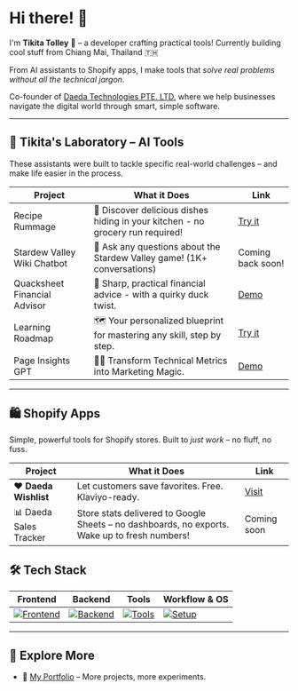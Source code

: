 # Hi there! 👋  
I'm **Tikita Tolley** 🤖 – a developer crafting practical tools!
Currently building cool stuff from Chiang Mai, Thailand 🇹🇭  

From AI assistants to Shopify apps, I make tools that *solve real problems without all the technical jargon*.  

Co-founder of [Daeda Technologies PTE. LTD.](https://daeda.tech) where we help businesses navigate the digital world through smart, simple software.

---

## 🧪 Tikita's Laboratory – AI Tools

These assistants were built to tackle specific real-world challenges – and make life easier in the process.

| Project | What it Does | Link |
|---------|-------------|------|
| Recipe Rummage | 🍳 Discover delicious dishes hiding in your kitchen - no grocery run required! | [Try it](https://chatgpt.com/g/g-67e10ac985588191b3f0c427e5b57919-recipe-rummage) |
| Stardew Valley Wiki Chatbot | 🌱 Ask any questions about the Stardew Valley game! (1K+ conversations) | Coming back soon! |
| Quacksheet Financial Advisor | 🦆 Sharp, practical financial advice - with a quirky duck twist. | [Demo](https://www.linkedin.com/posts/tikita-tolley-3bbb39233_customgpt-aitools-gpt-activity-7312413428285919232-gTvO?utm_source=share&utm_medium=member_desktop&rcm=ACoAADpd5f8BgULeY2TQ0j-sNEyL7q-gFOtAusQ) |
| Learning Roadmap | 🗺️ Your personalized blueprint for mastering any skill, step by step. | [Try it](https://chatgpt.com/g/g-67eb6e1d37fc81918dd5f21530a297c3-learning-roadmap) |
| Page Insights GPT | 🧙‍♀️ Transform Technical Metrics into Marketing Magic. | [Demo](https://www.linkedin.com/posts/tikita-tolley-3bbb39233_marketingtools-siteperformance-customgpt-activity-7315316107450474496-RSkH?utm_source=share&utm_medium=member_desktop&rcm=ACoAADpd5f8BgULeY2TQ0j-sNEyL7q-gFOtAusQ) |

---

## 🛍 Shopify Apps

Simple, powerful tools for Shopify stores. Built to *just work* – no fluff, no fuss.

| Project                             | What it Does                                                                                   | Link         |
|-------------------------------------|------------------------------------------------------------------------------------------------|--------------|
| ❤️ **Daeda Wishlist**   | Let customers save favorites. Free. Klaviyo-ready.                                               | [Visit](https://apps.shopify.com/daeda-wishlist) |
| 📊 Daeda Sales Tracker              | Store stats delivered to Google Sheets – no dashboards, no exports. Wake up to fresh numbers!  | Coming soon  |


## 🛠 Tech Stack

| **Frontend**                 | **Backend**                   | **Tools**                      | **Workflow & OS**     |
|------------------------------|-------------------------------|--------------------------------|------------------------|
|[![Frontend](https://skillicons.dev/icons?i=react,tailwindcss,astro)](https://skillicons.dev)|[![Backend](https://skillicons.dev/icons?i=nodejs,typescript,bun,py)](https://skillicons.dev)|[![Tools](https://skillicons.dev/icons?i=supabase,docker,kubernetes,figma,obsidian,remix,regex)](https://skillicons.dev)|[![Setup](https://skillicons.dev/icons?i=linux,neovim,arch)](https://skillicons.dev)|

---

## 🔗 Explore More

- 🧭 [My Portfolio](https://tikitatech.xyz) – More projects, more experiments.
